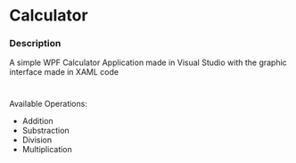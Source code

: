 # Calculator

<div>
  <h3>Description</h3>
  <p>A simple WPF Calculator Application made in Visual Studio with the graphic interface made in XAML code</p>
</div>

#

<div>
  <p>Available Operations:</p>
  <ul>
    <li>Addition</li>
    <li>Substraction</li>
    <li>Division</li>
    <li>Multiplication</li>
  </ul>
</div>
